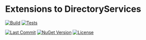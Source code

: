# Extensions to DirectoryServices

[![Build](https://github.com/Hawkynt/C--FrameworkExtensions/actions/workflows/Build.yml/badge.svg)](https://github.com/Hawkynt/C--FrameworkExtensions/actions/workflows/Build.yml)
[![Tests](https://github.com/Hawkynt/C--FrameworkExtensions/actions/workflows/Tests.yml/badge.svg)](https://github.com/Hawkynt/C--FrameworkExtensions/actions/workflows/Tests.yml)

[![Last Commit](https://img.shields.io/github/last-commit/Hawkynt/C--FrameworkExtensions?branch=master)](https://github.com/Hawkynt/C--FrameworkExtensions/commits/master/System.DirectoryServices.AccountManagement.Extensions)
[![NuGet Version](https://img.shields.io/nuget/v/FrameworkExtensions.DirectoryServices)](https://www.nuget.org/packages/FrameworkExtensions.DirectoryServices/)
[![License](https://img.shields.io/badge/License-LGPL_3.0-blue)](https://licenses.nuget.org/LGPL-3.0-or-later)
